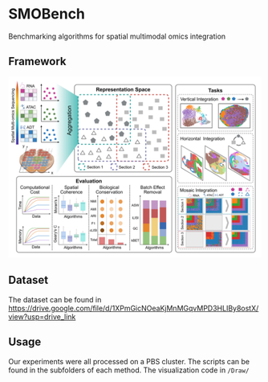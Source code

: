 # SMOBench
Benchmarking algorithms for spatial multimodal omics integration
## Framework
![Local Image](./Framework/FrameWork.jpg)
## Dataset
The dataset can be found in https://drive.google.com/file/d/1XPmGicNOeaKjMnMGqvMPD3HLIBy8ostX/view?usp=drive_link
## Usage
Our experiments were all processed on a PBS cluster. The scripts can be found in the subfolders of each method. The visualization code in `/Draw/`
